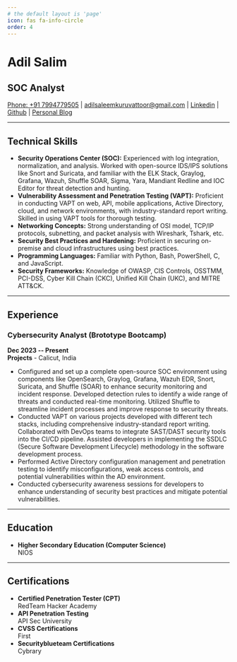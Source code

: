 ```yaml
---
# the default layout is 'page'
icon: fas fa-info-circle
order: 4
---
```


# Adil Salim
## SOC Analyst

[Phone: +91 7994779505](tel:+917994779505) | [adilsaleemkuruvattoor@gmail.com](mailto:adilsaleemkuruvattoor@gmail.com) | [Linkedin](https://www.linkedin.com/in/adil-emmi/) | [Github](https://github.com/adilsalim1) | [Personal Blog](https://adilsalim1.github.io/)

---

## Technical Skills

- **Security Operations Center (SOC):** Experienced with log integration, normalization, and analysis. Worked with open-source IDS/IPS solutions like Snort and Suricata, and familiar with the ELK Stack, Graylog, Grafana, Wazuh, Shuffle SOAR, Sigma, Yara, Mandiant Redline and IOC Editor for threat detection and hunting.
- **Vulnerability Assessment and Penetration Testing (VAPT):** Proficient in conducting VAPT on web, API, mobile applications, Active Directory, cloud, and network environments, with industry-standard report writing. Skilled in using VAPT tools for thorough testing.
- **Networking Concepts:** Strong understanding of OSI model, TCP/IP protocols, subnetting, and packet analysis with Wireshark, Tshark, etc.
- **Security Best Practices and Hardening:** Proficient in securing on-premise and cloud infrastructures using best practices.
- **Programming Languages:** Familiar with Python, Bash, PowerShell, C, and JavaScript.
- **Security Frameworks:** Knowledge of OWASP, CIS Controls, OSSTMM, PCI-DSS, Cyber Kill Chain (CKC), Unified Kill Chain (UKC), and MITRE ATT&CK.

---

## Experience

### Cybersecurity Analyst (Brototype Bootcamp)  
**Dec 2023 -- Present**  
**Projects** - Calicut, India

- Configured and set up a complete open-source SOC environment using components like OpenSearch, Graylog, Grafana, Wazuh EDR, Snort, Suricata, and Shuffle (SOAR) to enhance security monitoring and incident response. Developed detection rules to identify a wide range of threats and conducted real-time monitoring. Utilized Shuffle to streamline incident processes and improve response to security threats.
- Conducted VAPT on various projects developed with different tech stacks, including comprehensive industry-standard report writing. Collaborated with DevOps teams to integrate SAST/DAST security tools into the CI/CD pipeline. Assisted developers in implementing the SSDLC (Secure Software Development Lifecycle) methodology in the software development process.
- Performed Active Directory configuration management and penetration testing to identify misconfigurations, weak access controls, and potential vulnerabilities within the AD environment.
- Conducted cybersecurity awareness sessions for developers to enhance understanding of security best practices and mitigate potential vulnerabilities.

---

## Education

- **Higher Secondary Education (Computer Science)**  
  NIOS

---

## Certifications

- **Certified Penetration Tester (CPT)**  
  RedTeam Hacker Academy
- **API Penetration Testing**  
  API Sec University
- **CVSS Certifications**  
  First
- **Securityblueteam Certifications**  
  Cybrary
